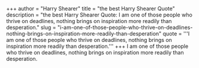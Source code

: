 +++
author = "Harry Shearer"
title = "the best Harry Shearer Quote"
description = "the best Harry Shearer Quote: I am one of those people who thrive on deadlines, nothing brings on inspiration more readily than desperation."
slug = "i-am-one-of-those-people-who-thrive-on-deadlines-nothing-brings-on-inspiration-more-readily-than-desperation"
quote = '''I am one of those people who thrive on deadlines, nothing brings on inspiration more readily than desperation.'''
+++
I am one of those people who thrive on deadlines, nothing brings on inspiration more readily than desperation.
